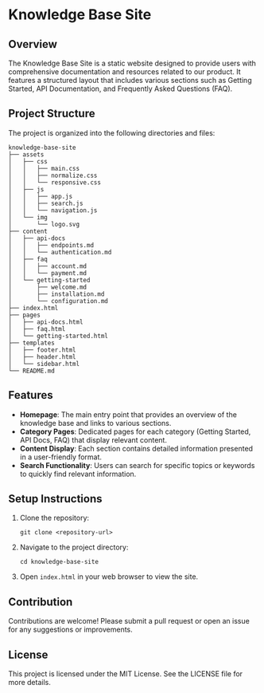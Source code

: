 # Knowledge Base Site

## Overview
The Knowledge Base Site is a static website designed to provide users with comprehensive documentation and resources related to our product. It features a structured layout that includes various sections such as Getting Started, API Documentation, and Frequently Asked Questions (FAQ).

## Project Structure
The project is organized into the following directories and files:

```
knowledge-base-site
├── assets
│   ├── css
│   │   ├── main.css
│   │   ├── normalize.css
│   │   └── responsive.css
│   ├── js
│   │   ├── app.js
│   │   ├── search.js
│   │   └── navigation.js
│   └── img
│       └── logo.svg
├── content
│   ├── api-docs
│   │   ├── endpoints.md
│   │   └── authentication.md
│   ├── faq
│   │   ├── account.md
│   │   └── payment.md
│   └── getting-started
│       ├── welcome.md
│       ├── installation.md
│       └── configuration.md
├── index.html
├── pages
│   ├── api-docs.html
│   ├── faq.html
│   └── getting-started.html
├── templates
│   ├── footer.html
│   ├── header.html
│   └── sidebar.html
└── README.md
```

## Features
- **Homepage**: The main entry point that provides an overview of the knowledge base and links to various sections.
- **Category Pages**: Dedicated pages for each category (Getting Started, API Docs, FAQ) that display relevant content.
- **Content Display**: Each section contains detailed information presented in a user-friendly format.
- **Search Functionality**: Users can search for specific topics or keywords to quickly find relevant information.

## Setup Instructions
1. Clone the repository:
   ```
   git clone <repository-url>
   ```
2. Navigate to the project directory:
   ```
   cd knowledge-base-site
   ```
3. Open `index.html` in your web browser to view the site.

## Contribution
Contributions are welcome! Please submit a pull request or open an issue for any suggestions or improvements.

## License
This project is licensed under the MIT License. See the LICENSE file for more details.